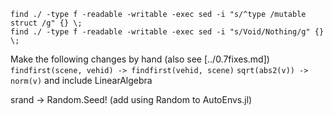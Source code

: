 ```
find ./ -type f -readable -writable -exec sed -i "s/^type /mutable struct /g" {} \;
find ./ -type f -readable -writable -exec sed -i "s/Void/Nothing/g" {} \;
```

Make the following changes by hand (also see [../0.7fixes.md])
`findfirst(scene, vehid) -> findfirst(vehid, scene)`
`sqrt(abs2(v)) -> norm(v)` and include LinearAlgebra

srand -> Random.Seed!
(add using Random to AutoEnvs.jl) 
